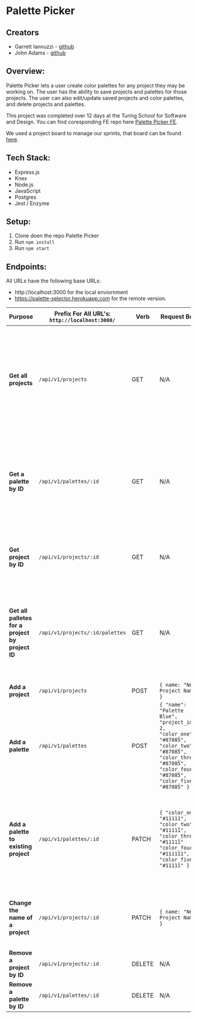 # Palette Picker 

## Creators
- Garrett Iannuzzi - [github](https://github.com/Garrett-Iannuzzi)
- John Adams - [github](https://github.com/adamsjr8576)

## Overview:
Palette Picker lets a user create color palettes for any project they may be working on. The user has the ability to save projects and palettes for those projects. The user can also edit/update saved projects and color palettes, and delete projects and palettes.

This project was completed over 12 days at the Turing School for Software and Design. You can find coresponding FE repo here [Palette Picker FE](https://github.com/adamsjr8576/palette-picker-fe).

We used a project board to manage our sprints, that board can be found [here](https://github.com/Garrett-Iannuzzi/palette-picker/projects/1).

## Tech Stack:
- Express.js
- Knex
- Node.js
- JavaScript
- Postgres
- Jest / Enzyme

## Setup:
1. Clone doen the repo Palette Picker
2. Run `npm install`
3. Run `npm start`

## Endpoints:

All URLs have the following base URLs:

- http://localhost:3000 for the local enviornment
- https://palette-selector.herokuapp.com for the remote version.

|  **Purpose** 	| **Prefix For All URL's: `http://localhost:3000/`**  	| **Verb**  	| **Request Body**  	|   **Sample Success Response** |
|---	|---	|---	|---	|---	|
|   **Get all projects**	|  `/api/v1/projects` 	| GET  	|   N/A	|  ```[{ "id": 2,"name": "Project Two", "created_at": "2020-02-04T20:59:00.114Z", "updated_at": "2020-02-04T20:59:00.114Z" }, { "id": 1, "name": "Project One", "created_at": "2020-02-04T20:12:20.932Z", "updated_at": "2020-02-04T20:12:20.932Z" },  ...]``` 	|
|   **Get a palette by ID**	|   `/api/v1/palettes/:id`	|  GET	|  N/A 	| ```{ "colors": [ "#11111", "#11111", "#11111", "#111111", "#11111" ], "id": 1, "name": "GOOD NAME", "project_id": 1, "created_at": "2020-02-04T20:12:20.944Z" "updated_at": "2020-02-04T20:12:20.944Z" } ``` 	|
|  **Get project by ID** 	|  `/api/v1/projects/:id` 	|  GET 	|  N/A 	| ```{ "id": 1, "name": "Project One", "created_at": "2020-02-04T20:12:20.932Z", "updated_at": "2020-02-04T20:12:20.932Z" }``` 	|
|   **Get all palletes for a project by project ID**	| `/api/v1/projects/:id/palettes`  	|  GET 	| N/A  	| ```[{ "colors": [ "#11111", "#11111", "#11111", "#111111", "#11111" ], "id": 1, "name": "GOOD NAME", "project_id": 1, "created_at": "2020-02-04T20:12:20.944Z", "updated_at": "2020-02-04T20:12:20.944Z" } ...]```  	|
|  **Add a project** 	|  `/api/v1/projects` 	|  POST 	|  ```{ name: "New Project Name" }``` 	|   ```{ id: 12 }```	|
|  **Add a palette** 	|  `/api/v1/palettes` 	|  POST 	| ```{ "name": "Palette Blue", "project_id": 2, "color_one": "#87085", "color_two": "#87085", "color_three": "#87085", "color_four": "#87085", "color_five": "#87085" }```  	| ```{ id: 7 }```  	|
|  **Add a palette to existing project** 	|   `/api/v1/palettes/:id`	|  PATCH 	| ```{ "color_one": "#11111", "color_two": "#11111", "color_three": "#11111" "color_four": "#111111", "color_five": "#11111" }```  	| ```{ "colors": [ "#11111", "#11111", "#11111", "#111111", "#11111" ], "id": 7, "name": "Palette Blue", "project_id": 2, "created_at": "2020-02-05T02:57:59.235Z", "updated_at": "2020-02-05T02:57:59.235Z" }```	|
|   **Change the name of a project**	|  `/api/v1/projects/:id` 	|  PATCH 	|  ```{ name: "New Project Name" }``` 	| ```{ "id": 1, "name": "New Project Name", "created_at": "2020-02-04T20:12:20.932Z", "updated_at": "2020-02-04T20:12:20.932Z" }```	|
|  **Remove a project by ID** 	|   `/api/v1/projects/:id`	|  DELETE 	| N/A  	| ```{ "message": "Success: Project has been removed" }```	|
|  **Remove a palette by ID** 	|  `/api/v1/palettes/:id`	|  DELETE 	|   N/A	| ```{ "message": "Success: Palette has been removed" }```	|

